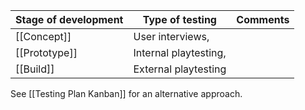 |Stage of development|Type of testing|Comments|
|---|---|---|
|[[Concept]]|User interviews,|
|[[Prototype]]|Internal playtesting,|
|[[Build]]|External playtesting||


See [[Testing Plan Kanban]] for an alternative approach.